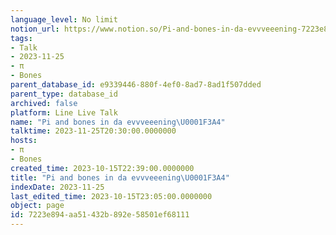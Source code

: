```yaml
---
language_level: No limit
notion_url: https://www.notion.so/Pi-and-bones-in-da-evvveeening-7223e894aa51432b892e58501ef68111
tags:
- Talk
- 2023-11-25
- π
- Bones
parent_database_id: e9339446-880f-4ef0-8ad7-8ad1f507dded
parent_type: database_id
archived: false
platform: Line Live Talk
name: "Pi and bones in da evvveeening\U0001F3A4"
talktime: 2023-11-25T20:30:00.0000000
hosts:
- π
- Bones
created_time: 2023-10-15T22:39:00.0000000
title: "Pi and bones in da evvveeening\U0001F3A4"
indexDate: 2023-11-25
last_edited_time: 2023-10-15T23:05:00.0000000
object: page
id: 7223e894-aa51-432b-892e-58501ef68111
---
```



   
   
   
   

   

























